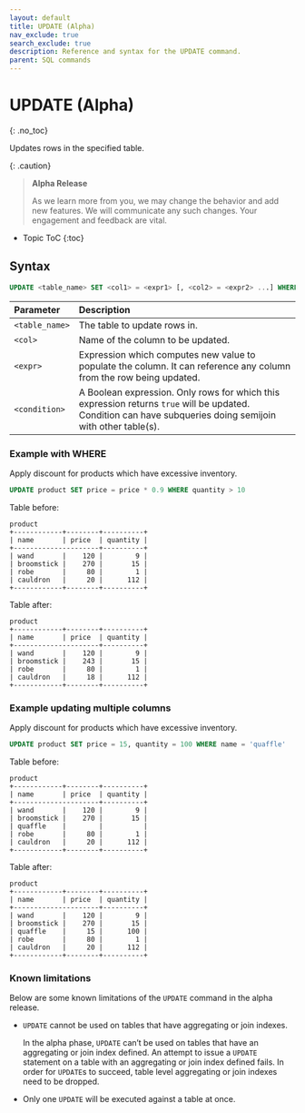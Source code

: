 ```yaml
---
layout: default
title: UPDATE (Alpha)
nav_exclude: true
search_exclude: true
description: Reference and syntax for the UPDATE command.
parent: SQL commands
---
```


# UPDATE (Alpha)
{: .no_toc}

Updates rows in the specified table.

{: .caution}
>**Alpha Release** 
>
>As we learn more from you, we may change the behavior and add new features. We will communicate any such changes. Your engagement and feedback are vital. 

* Topic ToC
{:toc}

## Syntax

```sql
UPDATE <table_name> SET <col1> = <expr1> [, <col2> = <expr2> ...] WHERE <condition>
```

| Parameter | Description|
| :---------| :----------|
| `<table_name>`| The table to update rows in. |
| `<col>`       | Name of the column to be updated. |
| `<expr>`      | Expression which computes new value to populate the column. It can reference any column from the row being updated.
| `<condition>` | A Boolean expression. Only rows for which this expression returns `true` will be updated. Condition can have subqueries doing semijoin with other table(s). |

### Example with WHERE

Apply discount for products which have excessive inventory.

```sql
UPDATE product SET price = price * 0.9 WHERE quantity > 10
```

Table before:

```
product
+------------+--------+----------+
| name       | price  | quantity |
+---------------------+----------+
| wand       |    120 |        9 |
| broomstick |    270 |       15 |
| robe       |     80 |        1 |
| cauldron   |     20 |      112 |
+------------+--------+----------+
```

Table after:

```
product
+------------+--------+----------+
| name       | price  | quantity |
+---------------------+----------+
| wand       |    120 |        9 |
| broomstick |    243 |       15 |
| robe       |     80 |        1 |
| cauldron   |     18 |      112 |
+------------+--------+----------+
```

### Example updating multiple columns

Apply discount for products which have excessive inventory.

```sql
UPDATE product SET price = 15, quantity = 100 WHERE name = 'quaffle'
```

Table before:

```
product
+------------+--------+----------+
| name       | price  | quantity |
+---------------------+----------+
| wand       |    120 |        9 |
| broomstick |    270 |       15 |
| quaffle    |        |          |
| robe       |     80 |        1 |
| cauldron   |     20 |      112 |
+------------+--------+----------+
```

Table after:

```
product
+------------+--------+----------+
| name       | price  | quantity |
+---------------------+----------+
| wand       |    120 |        9 |
| broomstick |    270 |       15 |
| quaffle    |     15 |      100 |
| robe       |     80 |        1 |
| cauldron   |     20 |      112 |
+------------+--------+----------+
```

### Known limitations

Below are some known limitations of the `UPDATE` command in the alpha release. 

* `UPDATE` cannot be used on tables that have aggregating or join indexes.

  In the alpha phase, `UPDATE` can’t be used on tables that have an aggregating or join index defined. An attempt to issue a `UPDATE` statement on a table with an aggregating or join index defined fails. In order for `UPDATE`s to succeed, table level aggregating or join indexes need to be dropped.

* Only one `UPDATE` will be executed against a table at once.
